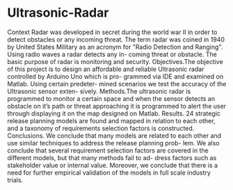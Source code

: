 # Ultrasonic-Radar
Context Radar was developed in secret during the world war II in
order to detect obstacles or any incoming threat. The term radar was
coined in 1940 by United States Military as an acronym for "Radio
Detection and Ranging". Using radio waves a radar detects any in-
coming threat or obstacle. The basic purpose of radar is monitoring
and security.
Objectives.The objective of this project is to design an affordable
and reliable Ultrasonic radar controlled by Arduino Uno which is pro-
grammed via IDE and examined on Matlab. Using certain predeter-
mined scenarios we test the accuracy of the Ultrasonic sensor exten-
sively.
Methods.The ultrasonic radar is programmed to monitor a certain
space and when the sensor detects an obstacle on it’s path or threat
approaching it is programmed to alert the user through displaying it
on the map designed on Matlab.
Results. 24 strategic release planning models are found and mapped
in relation to each other, and a taxonomy of requirements selection
factors is constructed.
Conclusions. We conclude that many models are related to each
other and use similar techniques to address the release planning prob-
lem. We also conclude that several requirement selection factors are
covered in the different models, but that many methods fail to ad-
dress factors such as stakeholder value or internal value. Moreover,
we conclude that there is a need for further empirical validation of the
models in full scale industry trials.
